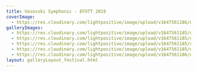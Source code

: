 ```yaml
---
title: Vasovski Symphonic - EFOTT 2019
coverImage:
  - https://res.cloudinary.com/lightpositive/image/upload/v1647561186/uploads/Vasovski%20Symphonic%20-%20EFOTT%202019/vasovski5.jpg
galleryImages: 
  - https://res.cloudinary.com/lightpositive/image/upload/v1647561185/uploads/Vasovski%20Symphonic%20-%20EFOTT%202019/vasovski1.jpg
  - https://res.cloudinary.com/lightpositive/image/upload/v1647561185/uploads/Vasovski%20Symphonic%20-%20EFOTT%202019/vasovski2.jpg
  - https://res.cloudinary.com/lightpositive/image/upload/v1647561185/uploads/Vasovski%20Symphonic%20-%20EFOTT%202019/vasovski.jpg
  - https://res.cloudinary.com/lightpositive/image/upload/v1647561185/uploads/Vasovski%20Symphonic%20-%20EFOTT%202019/vasovski3.jpg
  - https://res.cloudinary.com/lightpositive/image/upload/v1647561186/uploads/Vasovski%20Symphonic%20-%20EFOTT%202019/vasovski5.jpg
layout: galleryLayout_festival.html
---
```

